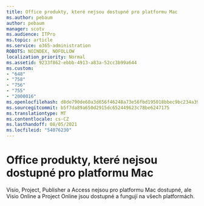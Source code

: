 ```yaml
---
title: Office produkty, které nejsou dostupné pro platformu Mac
ms.author: pebaum
author: pebaum
manager: scotv
ms.audience: ITPro
ms.topic: article
ms.service: o365-administration
ROBOTS: NOINDEX, NOFOLLOW
localization_priority: Normal
ms.assetid: 9233f862-ebbb-4913-a83a-52cc3b99a644
ms.custom:
- "648"
- "758"
- "756"
- "755"
- "2000016"
ms.openlocfilehash: d8de790de60a3d656f46248a73e56fbd195018bbec9bc234a39bca5a162e9b21
ms.sourcegitcommit: b5f7da89a650d2915dc652449623c78be6247175
ms.translationtype: MT
ms.contentlocale: cs-CZ
ms.lasthandoff: 08/05/2021
ms.locfileid: "54076230"
---
```

# <a name="office-products-not-available-for-the-mac-platform"></a>Office produkty, které nejsou dostupné pro platformu Mac

Visio, Project, Publisher a Access nejsou pro platformu Mac dostupné, ale Visio Online a Project Online jsou dostupné a fungují na všech platformách.
  